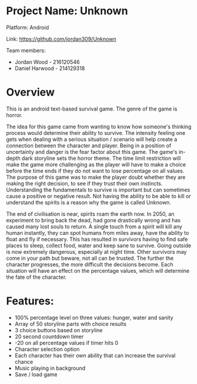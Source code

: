 # Project Name: Unknown
Platform: Android 

Link: https://github.com/jordan309/Unknown

Team members:
- Jordan Wood - 216120546
- Daniel Harwood - 214129318

# Overview
This is an android text-based survival game. The genre of the game is horror.

The idea for this game came from wanting to know how someone's thinking process would determine their ability to survive. The intensity feeling one gets when dealing with a serious situation / scenario will help create a connection between the character and player. Being in a position of uncertainty and danger is the fear factor about this game. The game's in-depth dark storyline sets the horror theme. The time limit restriction will make the game more challenging as the player will have to make a choice before the time ends if they do not want to lose percentage on all values. The purpose of this game was to make the player doubt whether they are making the right decision, to see if they trust their own instincts. Understanding the fundamentals to survive is important but can sometimes cause a  positive or negative result. Not having the ability to be able to kill or understand the spirits is a reason why the game is called Unknown.  

The end of civilisation is near, spirits roam the earth now. In 2050, an experiment to bring back the dead, had gone drastically wrong and has caused many lost souls to return. A single touch from a spirit will kill any human instantly, they can spot humans from miles away, have the ability to float and fly if necessary. This has resulted in survivors having to find safe places to sleep, collect food, water and keep sane to survive. Going outside is now extremely dangerous, especially at night time. Other survivors may come in your path but beware, not all can be trusted. The further the character progresses, the more difficult the decisions become. Each situation will have an effect on the percentage values, which will determine the fate of the character.


# Features: 
- 100% percentage level on three values: hunger, water and sanity 
- Array of 50 storyline parts with choice results 
- 3 choice buttons based on storyline 
- 20 second countdown timer 
- -20 on all percentage values if timer hits 0
- Character selection option
- Each character has their own ability that can increase the survival chance
- Music playing in background
- Save / load game


